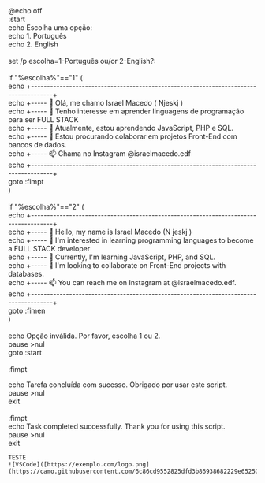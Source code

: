 <p><!---<br>
Desenvolvedor apaixonado em busca de soluções criativas. Comprometido com o aprendizado contínuo e colaboração em projetos inovadores.<br>
Passionate developer on a quest for creative solutions. Committed to continuous learning and collaboration on innovative projects.<br>
@Njeskjarol @Njesk<br>
---><br>
<br>
@echo off<br>
:start<br>
echo Escolha uma opção:<br>
echo 1. Português<br>
echo 2. English<br>
<br>
set /p escolha=1-Português ou/or 2-English?: <br>
<br>
if "%escolha%"=="1" (<br>
echo +-------------------------------------------------------------------------------------+<br>
echo +----- 👋 Olá, me chamo Israel Macedo ( Njeskj )<br>
echo +----- 👀 Tenho interesse em aprender linguagens de programação para ser FULL STACK<br>
echo +----- 🌱 Atualmente, estou aprendendo JavaScript, PHP e SQL.<br>
echo +----- 💞️ Estou procurando colaborar em projetos Front-End com bancos de dados.<br>
echo +----- 📫 Chama no Instagram @israelmacedo.edf<br>
echo +-------------------------------------------------------------------------------------+<br>
    goto :fimpt<br>
)<br>
<br>
if "%escolha%"=="2" (<br>
echo +-------------------------------------------------------------------------------------+<br>
echo +----- 👋 Hello, my name is Israel Macedo (N jeskj )<br>
echo +----- 👀 I'm interested in learning programming languages to become a FULL STACK developer<br>
echo +----- 🌱 Currently, I'm learning JavaScript, PHP, and SQL.<br>
echo +----- 💞️ I'm looking to collaborate on Front-End projects with databases.<br>
echo +----- 📫 You can reach me on Instagram at @israelmacedo.edf.<br>
echo +-------------------------------------------------------------------------------------+<br>
    goto :fimen<br>
)<br>
<br>
echo Opção inválida. Por favor, escolha 1 ou 2.<br>
pause >nul<br>
goto :start<br>
<br>
:fimpt<br>

echo Tarefa concluída com sucesso. Obrigado por usar este script.<br>
pause >nul<br>
exit<br>
<br>
:fimpt<br>
echo Task completed successfully. Thank you for using this script.<br>
pause >nul<br>
exit</p>





    TESTE
    ![VSCode]([https://exemplo.com/logo.png](https://camo.githubusercontent.com/6c86cd9552825dfd3b86938682229e652504d511a894f87987db07c38c335a1e/68747470733a2f2f696d672e736869656c64732e696f2f62616467652f2d56697375616c25323053747564696f253230436f64652d3044313131373f7374796c653d666f722d7468652d6261646765266c6f676f3d76697375616c2d73747564696f2d636f6465266c6f676f436f6c6f723d303037414343266c6162656c436f6c6f723d304431313137)

